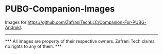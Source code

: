 # PUBG-Companion-Images
Images for https://github.com/ZafraniTechLLC/Companion-For-PUBG-Android.
<hr />
*** All images are property of their respective owners. Zafrani Tech claims no rights to any of them. ***
